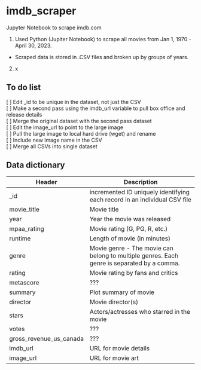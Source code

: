 # imdb_scraper
Jupyter Notebook to scrape imdb.com

1. Used Python (Jupiter Notebook) to scrape all movies from Jan 1, 1970 - April 30, 2023.
 - Scraped data is stored in .CSV files and broken up by groups of years.
   
2. x

## To do list
[ ] Edit _id to be unique in the dataset, not just the CSV  
[ ] Make a second pass using the imdb_url variable to pull box office and release details  
[ ] Merge the original dataset with the second pass dataset  
[ ] Edit the image_url to point to the large image  
[ ] Pull the large image to local hard drive (wget) and rename  
[ ] Include new image name in the CSV  
[ ] Merge all CSVs into single dataset  



## Data dictionary

| Header | Description |
| --- | ----------- |
| _id | incremented ID uniquely identifying each record in an individual CSV file |
| movie_title | Movie title |
| year | Year the movie was released |
| mpaa_rating | Movie rating (G, PG, R, etc.) |
| runtime | Length of movie (in minutes) |
| genre | Movie genre - The movie can belong to multiple genres. Each genre is separated by a comma. |
| rating | Movie rating by fans and critics |
| metascore | ??? |
| summary | Plot summary of movie |
| director | Movie director(s)  |
| stars | Actors/actresses who starred in the movie |
| votes | ??? |
| gross_revenue_us_canada | ??? |
| imdb_url | URL for movie details |
| image_url | URL for movie art |

